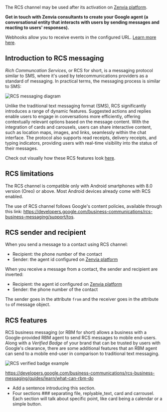The RCS channel may be used after its activation on [Zenvia platform](https://app.zenvia.com/home/credentials/rcs/list).

**Get in touch with Zenvia consultants to create your Google agent (a conversational entity that interacts with users by sending messages and reacting to users' responses).**

Webhooks allow you to receive events in the configured URL. [Learn more here](#tag/Webhooks).

## Introduction to RCS messaging

_Rich Communcation Services_, or RCS for short, is a messaging protocol similar to SMS, where it's used by telecommunications providers as a standard of messaging. In practical terms, the messaging process is similar to SMS:


![RCS messaging diagram](/assets/rcs/rcs-messaging-diagram.png)


Unlike the traditional text messaging format (SMS), RCS significantly introduces a range of dynamic features. Suggested actions and replies enable users to engage in conversations more efficiently, offering contextually relevant options based on the message content. With the integration of cards and carousels, users can share interactive content, such as location maps, images, and links, seamlessly within the chat interface. The protocol also supports read receipts, delivery receipts, and typing indicators, providing users with real-time visibility into the status of their messages. 

Check out visually how these RCS features look [here](#section/RCS-features).

## RCS limitations

The RCS channel is compatible only with Android smartphones with 8.0 version (Oreo) or above. Most Android devices already come with RCS enabled.

The use of RCS channel follows Google's content policies, available through this link: https://developers.google.com/business-communications/rcs-business-messaging/support/tos.


## RCS sender and recipient

When you send a message to a contact using RCS channel:

* Recipient: the phone number of the contact
* Sender: the agent id configured on [Zenvia platform](https://app.zenvia.com/home/credentials/rcs/list)

When you receive a message from a contact, the sender and recipient are inverted:

* Recipient: the agent id configured on [Zenvia platform](https://app.zenvia.com/home/credentials/rcs/list)
* Sender: the phone number of the contact

The sender goes in the attribute `from` and the receiver goes in the attribute `to` of message object.


## RCS features

RCS business messaging (or RBM for short) allows a business with a Google-provided RBM agent to send RCS messages to mobile end-users. Along with a *Verified Badge* of your brand that can be trusted by users with Google's clearance, there are some additional features that an RBM agent can send to a mobile end-user in comparison to traditional text messaging.

![RCS verified badge example](/assets/rcs/rcs-features-verified-sender.png)

https://developers.google.com/business-communications/rcs-business-messaging/guides/learn/what-can-rbm-do

* Add a sentence introducing this section.
* Four sections ### separating file, replyable_text, card and carrousel. Each section will talk about specific point, like card being a calendar or a simple button.

